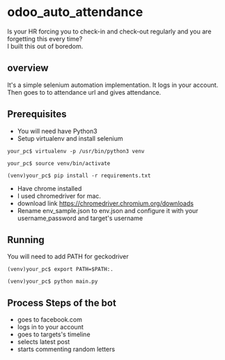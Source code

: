 # odoo_auto_attendance
Is your HR forcing you to check-in and check-out regularly and you are forgetting this every time?  
I built this out of boredom.
## overview
It's a simple selenium automation implementation. It logs in your account. Then goes to to attendance url and gives attendance.

## Prerequisites
- You will need have Python3
- Setup virtualenv and install selenium
```console
your_pc$ virtualenv -p /usr/bin/python3 venv
```
```console
your_pc$ source venv/bin/activate
```
```console
(venv)your_pc$ pip install -r requirements.txt
```
- Have chrome installed
- I used chromedriver for mac.
- download link https://chromedriver.chromium.org/downloads
- Rename env_sample.json to env.json and configure it with your username,password and target's username

## Running
You will need to add PATH for geckodriver
```console
(venv)your_pc$ export PATH=$PATH:.
```
```console
(venv)your_pc$ python main.py
```

## Process Steps of the bot
- goes to facebook.com
- logs in to your account
- goes to targets's timeline
- selects latest post
- starts commenting random letters
